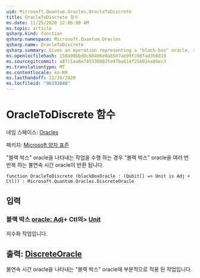 ```yaml
---
uid: Microsoft.Quantum.Oracles.OracleToDiscrete
title: OracleToDiscrete 함수
ms.date: 11/25/2020 12:00:00 AM
ms.topic: article
qsharp.kind: function
qsharp.namespace: Microsoft.Quantum.Oracles
qsharp.name: OracleToDiscrete
qsharp.summary: Given an operation representing a "black-box" oracle, returns a discrete-time oracle which represents the "black-box" oracle repeated multiple times.
ms.openlocfilehash: 158a90bbd0c68406e0a8507ae99fc08fad3b6d19
ms.sourcegitcommit: a87c1aa8e7453360025e47ba614f25b02ea84ec3
ms.translationtype: MT
ms.contentlocale: ko-KR
ms.lasthandoff: 11/26/2020
ms.locfileid: "96193848"
---
```

# <a name="oracletodiscrete-function"></a>OracleToDiscrete 함수

네임 스페이스: [Oracles](xref:Microsoft.Quantum.Oracles)

패키지: [Microsoft 양자 표준](https://nuget.org/packages/Microsoft.Quantum.Standard)


"블랙 박스" oracle을 나타내는 작업을 수행 하는 경우 "블랙 박스" oracle을 여러 번 반복 하는 불연속 시간 oracle이 반환 됩니다.

```qsharp
function OracleToDiscrete (blackBoxOracle : (Qubit[] => Unit is Adj + Ctl)) : Microsoft.Quantum.Oracles.DiscreteOracle
```


## <a name="input"></a>입력

### <a name="blackboxoracle--qubit--unit--is-adj--ctl"></a>블랙 박스 [oracle: Adj](xref:microsoft.quantum.lang-ref.qubit)+ Ctl의> [Unit](xref:microsoft.quantum.lang-ref.unit)

지수화 작업입니다.



## <a name="output--discreteoracle"></a>출력: [DiscreteOracle](xref:Microsoft.Quantum.Oracles.DiscreteOracle)

불연속 시간 oracle을 나타내는 "블랙 박스" oracle에 부분적으로 적용 된 작업입니다.